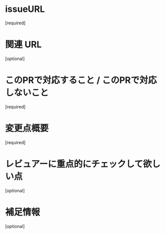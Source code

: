 # issueURL

[required]

# 関連 URL

[optional]

# このPRで対応すること / このPRで対応しないこと

[required]

# 変更点概要

[required]

# レビュアーに重点的にチェックして欲しい点

[optional]

# 補足情報

[optional]
